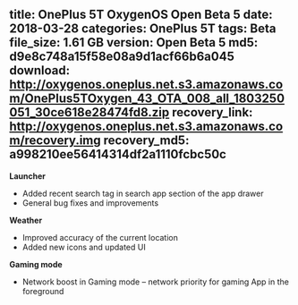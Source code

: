 title: OnePlus 5T OxygenOS Open Beta 5
date: 2018-03-28
categories: OnePlus 5T
tags: Beta
file_size: 1.61 GB
version: Open Beta 5
md5: d9e8c748a15f58e08a9d1acf66b6a045
download: http://oxygenos.oneplus.net.s3.amazonaws.com/OnePlus5TOxygen_43_OTA_008_all_1803250051_30ce618e28474fd8.zip
recovery_link: http://oxygenos.oneplus.net.s3.amazonaws.com/recovery.img
recovery_md5: a998210ee56414314df2a1110fcbc50c
---
**Launcher**

* Added recent search tag in search app section of the app drawer
* General bug fixes and improvements
 
**Weather**
* Improved accuracy of the current location
* Added new icons and updated UI
 
**Gaming mode**
* Network boost in Gaming mode – network priority for  gaming App in the foreground
